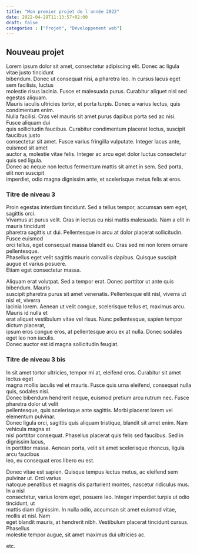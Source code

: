 ```yaml
---
title: "Mon premier projet de l'année 2022"
date: 2022-04-29T11:13:57+02:00
draft: false
categories : ["Projet", "Développement web"]
---
```


## Nouveau projet

Lorem ipsum dolor sit amet, consectetur adipiscing elit. Donec ac ligula vitae justo tincidunt  
bibendum. Donec ut consequat nisi, a pharetra leo. In cursus lacus eget sem facilisis, luctus  
molestie risus lacinia. Fusce et malesuada purus. Curabitur aliquet nisl sed egestas aliquam.  
Mauris iaculis ultricies tortor, et porta turpis. Donec a varius lectus, quis condimentum enim.  
Nulla facilisi. Cras vel mauris sit amet purus dapibus porta sed ac nisi. Fusce aliquam dui  
quis sollicitudin faucibus. Curabitur condimentum placerat lectus, suscipit faucibus justo  
consectetur sit amet. Fusce varius fringilla vulputate. Integer lacus ante, euismod sit amet  
auctor a, molestie vitae felis. Integer ac arcu eget dolor luctus consectetur quis sed ligula.  
Donec ac neque non lectus fermentum mattis sit amet in sem. Sed porta, elit non suscipit  
imperdiet, odio magna dignissim ante, et scelerisque metus felis at eros. 

### Titre de niveau 3

Proin egestas interdum tincidunt. Sed a tellus tempor, accumsan sem eget, sagittis orci.  
Vivamus at purus velit. Cras in lectus eu nisi mattis malesuada. Nam a elit in mauris tincidunt  
pharetra sagittis ut dui. Pellentesque in arcu at dolor placerat sollicitudin. Fusce euismod  
orci tellus, eget consequat massa blandit eu. Cras sed mi non lorem ornare pellentesque.  
Phasellus eget velit sagittis mauris convallis dapibus. Quisque suscipit augue et varius posuere.  
Etiam eget consectetur massa.

Aliquam erat volutpat. Sed a tempor erat. Donec porttitor ut ante quis bibendum. Mauris  
suscipit pharetra purus sit amet venenatis. Pellentesque elit nisl, viverra ut nisl et, viverra  
lacinia lorem. Aenean ut velit congue, scelerisque tellus et, maximus arcu. Mauris id nulla et  
erat aliquet vestibulum vitae vel risus. Nunc pellentesque, sapien tempor dictum placerat,  
ipsum eros congue eros, at pellentesque arcu ex at nulla. Donec sodales eget leo non iaculis.  
Donec auctor est id magna sollicitudin feugiat. 

### Titre de niveau 3 bis

In sit amet tortor ultricies, tempor mi at, eleifend eros. Curabitur sit amet lectus eget  
magna mollis iaculis vel et mauris. Fusce quis urna eleifend, consequat nulla quis, sodales nisi.  
Donec bibendum hendrerit neque, euismod pretium arcu rutrum nec. Fusce pharetra dolor ut velit  
pellentesque, quis scelerisque ante sagittis. Morbi placerat lorem vel elementum pulvinar.  
Donec ligula orci, sagittis quis aliquam tristique, blandit sit amet enim. Nam vehicula magna at  
nisl porttitor consequat. Phasellus placerat quis felis sed faucibus. Sed in dignissim lacus,  
in porttitor massa. Aenean porta, velit sit amet scelerisque rhoncus, ligula arcu faucibus  
leo, eu consequat eros libero eu est.

Donec vitae est sapien. Quisque tempus lectus metus, ac eleifend sem pulvinar ut. Orci varius  
natoque penatibus et magnis dis parturient montes, nascetur ridiculus mus. In a nisl  
consectetur, varius lorem eget, posuere leo. Integer imperdiet turpis ut odio tincidunt, ut  
mattis diam dignissim. In nulla odio, accumsan sit amet euismod vitae, mollis at nisl. Nam  
eget blandit mauris, at hendrerit nibh.  Vestibulum placerat tincidunt cursus. Phasellus  
molestie tempor augue, sit amet maximus dui ultricies ac. 

etc.
